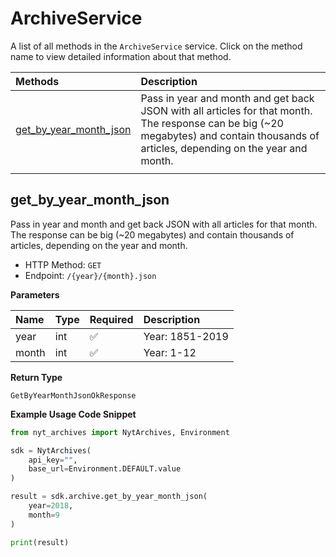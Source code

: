 # ArchiveService

A list of all methods in the `ArchiveService` service. Click on the method name to view detailed information about that method.

| Methods                                           | Description                                                                                                                                                                            |
| :------------------------------------------------ | :------------------------------------------------------------------------------------------------------------------------------------------------------------------------------------- |
| [get_by_year_month_json](#get_by_year_month_json) | Pass in year and month and get back JSON with all articles for that month. The response can be big (~20 megabytes) and contain thousands of articles, depending on the year and month. |
|  |

## get_by_year_month_json

Pass in year and month and get back JSON with all articles for that month. The response can be big (~20 megabytes) and contain thousands of articles, depending on the year and month.

- HTTP Method: `GET`
- Endpoint: `/{year}/{month}.json`

**Parameters**

| Name  | Type | Required | Description     |
| :---- | :--- | :------- | :-------------- |
| year  | int  | ✅       | Year: 1851-2019 |
| month | int  | ✅       | Year: 1-12      |

**Return Type**

`GetByYearMonthJsonOkResponse`

**Example Usage Code Snippet**

```python
from nyt_archives import NytArchives, Environment

sdk = NytArchives(
    api_key="",
    base_url=Environment.DEFAULT.value
)

result = sdk.archive.get_by_year_month_json(
    year=2018,
    month=9
)

print(result)
```

<!-- This file was generated by liblab | https://liblab.com/ -->
